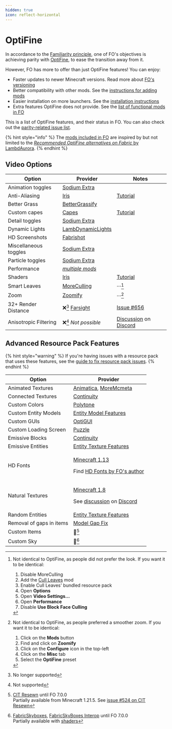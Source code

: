 ```yaml
---
hidden: true
icon: reflect-horizontal
---
```


# OptiFine

In accordance to the [Familiarity principle](./#familiarity), one of FO's objectives is achieving parity with [OptiFine](https://optifine.net/), to ease the transition away from it.

However, FO has more to offer than just OptiFine features! You can enjoy:

* Faster updates to newer Minecraft versions. Read more about [FO's versioning](versioning.md)
* Better compatibility with other mods. See the [instructions for adding mods](../how-to/add-mods/)
* Easier installation on more launchers. See the [installation instructions](../how-to/install/)
* Extra features OptiFine does not provide. See the [list of functional mods in FO](../info/mods/#functional)

This is a list of OptiFine features, and their status in FO. You can also check out the [parity-related issue list](https://github.com/Fabulously-Optimized/fabulously-optimized/issues?q=is:issue%20is:open%20label:parity).

{% hint style="info" %}
The [mods included in FO](../info/mods/) are inspired by but not limited to the [_Recommended OptiFine alternatives on Fabric_ by LambdAurora](https://optifine.alternatives.lambdaurora.dev/).
{% endhint %}

## Video Options

| Option                | Provider                                                                            | Notes                                                                                                                                        |
| --------------------- | ----------------------------------------------------------------------------------- | -------------------------------------------------------------------------------------------------------------------------------------------- |
| Animation toggles     | [Sodium Extra](https://www.curseforge.com/minecraft/mc-mods/sodium-extra)           |                                                                                                                                              |
| Anti-Aliasing         | [Iris](https://www.curseforge.com/minecraft/mc-mods/irisshaders)                    | [Tutorial](../info/mods/shaders.md)                                                                                                          |
| Better Grass          | [BetterGrassify](https://curseforge.com/minecraft/mc-mods/bettergrassify)           |                                                                                                                                              |
| Custom capes          | [Capes](https://www.curseforge.com/minecraft/mc-mods/capes)                         | [Tutorial](../info/mods/capes.md)                                                                                                            |
| Detail toggles        | [Sodium Extra](https://www.curseforge.com/minecraft/mc-mods/sodium-extra)           |                                                                                                                                              |
| Dynamic Lights        | [LambDynamicLights](https://www.curseforge.com/minecraft/mc-mods/lambdynamiclights) |                                                                                                                                              |
| HD Screenshots        | [Fabrishot](https://www.curseforge.com/minecraft/mc-mods/fabrishot)                 |                                                                                                                                              |
| Miscellaneous toggles | [Sodium Extra](https://www.curseforge.com/minecraft/mc-mods/sodium-extra)           |                                                                                                                                              |
| Particle toggles      | [Sodium Extra](https://www.curseforge.com/minecraft/mc-mods/sodium-extra)           |                                                                                                                                              |
| Performance           | [_multiple mods_](../info/mods/#smooth)                                             |                                                                                                                                              |
| Shaders               | [Iris](https://www.curseforge.com/minecraft/mc-mods/irisshaders)                    | [Tutorial](../info/mods/shaders.md)                                                                                                          |
| Smart Leaves          | [MoreCulling](https://www.curseforge.com/minecraft/mc-mods/moreculling)             | ···[^1]                                                                                                                                      |
| Zoom                  | [Zoomify](https://www.curseforge.com/minecraft/mc-mods/zoomify)                     | ···[^2]                                                                                                                                      |
| 32+ Render Distance   | ❌[^3] [Farsight](https://www.curseforge.com/minecraft/mc-mods/farsight-fabric)      | [Issue #656](https://github.com/Fabulously-Optimized/fabulously-optimized/issues/656)                                                        |
| Anisotropic Filtering | ❌[^4] _Not possible_                                                                | [Discussion](https://discord.com/channels/756612889787498627/876567546390777856/978673913770950687) on [Discord](https://discord.gg/7rnTYXu) |

## Advanced Resource Pack Features

{% hint style="warning" %}
If you're having issues with a resource pack that uses these features, see the [guide to fix resource pack issues](../info/resource-packs/issues.md).
{% endhint %}

| Option                   | Provider                                                                                                                                                                                                                                                                  |
| ------------------------ | ------------------------------------------------------------------------------------------------------------------------------------------------------------------------------------------------------------------------------------------------------------------------- |
| Animated Textures        | [Animatica](https://www.curseforge.com/minecraft/mc-mods/animatica), [MoreMcmeta](https://www.curseforge.com/minecraft/mc-mods/moremcmeta-fabric)                                                                                                                         |
| Connected Textures       | [Continuity](https://www.curseforge.com/minecraft/mc-mods/continuity)                                                                                                                                                                                                     |
| Custom Colors            | [Polytone](https://www.curseforge.com/minecraft/mc-mods/polytone)                                                                                                                                                                                                         |
| Custom Entity Models     | [Entity Model Features](https://www.curseforge.com/minecraft/mc-mods/entity-model-features)                                                                                                                                                                               |
| Custom GUIs              | [OptiGUI](https://www.curseforge.com/minecraft/mc-mods/optigui)                                                                                                                                                                                                           |
| Custom Loading Screen    | [Puzzle](https://www.curseforge.com/minecraft/mc-mods/puzzle)                                                                                                                                                                                                             |
| Emissive Blocks          | [Continuity](https://www.curseforge.com/minecraft/mc-mods/continuity)                                                                                                                                                                                                     |
| Emissive Entities        | [Entity Texture Features](https://www.curseforge.com/minecraft/mc-mods/entity-texture-features-fabric)                                                                                                                                                                    |
| HD Fonts                 | <p><a href="https://minecraft.wiki/w/Java_Edition_1.13-pre6#Changes">Minecraft 1.13</a></p><p>Find <a href="https://www.curseforge.com/members/robotkoer">HD Fonts by FO's author</a></p>                                                                        |
| Natural Textures         | <p><a href="https://minecraft.wiki/w/Java_Edition_14w17a#General_2">Minecraft 1.8</a></p><p>See <a href="https://discord.com/channels/859124104644788234/1148531768157290537/1148531768157290537">discussion</a> on <a href="https://download.fo/discord">Discord</a></p> |
| Random Entities          | [Entity Texture Features](https://www.curseforge.com/minecraft/mc-mods/entity-texture-features-fabric)                                                                                                                                                                    |
| Removal of gaps in items | [Model Gap Fix](https://www.curseforge.com/minecraft/mc-mods/model-gap-fix)                                                                                                                                                                                               |
| Custom Items             | 🚧[^5]                                                                                                                                                                                                                                                                    |
| Custom Sky               | 🚧[^6]                                                                                                                                                                                                                                                                    |

[^1]: Not identical to OptiFine, as people did not prefer the look. If you want it to be identical:

    1. Disable MoreCulling
    2. Add the [Cull Leaves](https://www.curseforge.com/minecraft/mc-mods/cull-leaves) mod
    3. Enable Cull Leaves' bundled resource pack
    4. Open **Options**
    5. Open **Video Settings...**
    6. Open **Performance**
    7. Disable **Use Block Face Culling**

[^2]: Not identical to OptiFine, as people preferred a smoother zoom. If you want it to be identical:

    1. Click on the **Mods** button
    2. Find and click on **Zoomify**
    3. Click on the **Configure** icon in the top-left
    4. Click on the **Misc** tab
    5. Select the **OptiFine** preset

[^3]: No longer supported

[^4]: Not supported

[^5]: [CIT Resewn](https://www.curseforge.com/minecraft/mc-mods/cit-resewn) until FO 7.0.0\
    Partially available from Minecraft 1.21.5. See [issue #524 on CIT Resewn](https://github.com/SHsuperCM/CITResewn/issues/524)

[^6]: [FabricSkyboxes](https://www.curseforge.com/minecraft/mc-mods/fabricskyboxes), [FabricSkyBoxes Interop](https://www.curseforge.com/minecraft/mc-mods/fabricskyboxes-interop) until FO 7.0.0\
    Partially available with [shaders](../info/mods/shaders.md)
